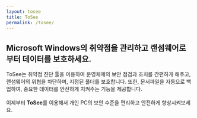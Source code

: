 ```yaml
---
layout: tosee
title: ToSee
permalink: /tosee/
---
```

<section class="description" role="document">
    <h2 role="presentation">Microsoft Windows의 취약점을 관리하고 랜섬웨어로부터 데이터를 보호하세요.</h2>
    <p>ToSee는 취약점 진단 툴을 이용하여 운영체제의 보안 점검과 조치를 간편하게 해주고, 
    랜섬웨어의 위협을 차단하며, 지정된 폴더를 보호합니다. 또한, 문서파일을 자동으로
    백업하여, 중요한 데이터를 안전하게 지켜주는 기능을 제공합니다.<br>
    <br>이제부터 <b>ToSee</b>를 이용해서 개인 PC의 보안 수준을 편리하고 안전하게 향상시켜보세요.</p>
</section>